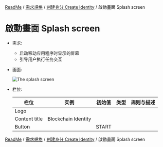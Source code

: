 [ReadMe](../README.md) / [需求規格](../requirements.md) / [创建身分 Create Identity](create-identity.md) / 啟動畫面 Splash screen

# 啟動畫面 Splash screen

* 需求:
  * 启动移动应用程序时显示的屏幕
  * 引导用户执行任务交互

* 画面:

  ![The splash screen](/docs/assets/screen-splash.png)

* 栏位:

  栏位 | 实例 | 初始值 | 类型 | 规则与描述
  ------------- | ------------- | ------------- | ------------- | -------------
  Logo |  |  | | 
  Content title | Blockchain Identity |  |  | 
  Button |  | START | | 


[ReadMe](../README.md) / [需求規格](../requirements.md) / [创建身分 Create Identity](create-identity.md) / 啟動畫面 Splash screen